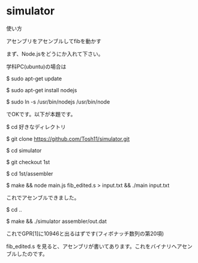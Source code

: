 # simulator
使い方

アセンブリをアセンブルしてfibを動かす

まず、Node.jsをどうにか入れて下さい。

学科PC(ubuntu)の場合は

$ sudo apt-get update

$ sudo apt-get install nodejs

$ sudo ln -s /usr/bin/nodejs /usr/bin/node

でOKです。以下が本題です。

$ cd 好きなディレクトリ

$ git clone https://github.com/Tosh11/simulator.git

$ cd simulator

$ git checkout 1st

$ cd 1st/assembler

$ make && node main.js fib_edited.s > input.txt && ./main input.txt

これでアセンブルできました。

$ cd ..

$ make && ./simulator assembler/out.dat

これでGPR[1]に10946と出るはずです(フィボナッチ数列の第20項)


fib_edited.s を見ると、アセンブリが書いてあります。これをバイナリへアセンブルしたのです。
